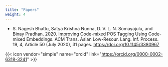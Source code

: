 ```yaml
---
title: "Papers"
weight: 4
---
```

- S. Nagesh Bhattu, Satya Krishna Nunna, D. V. L. N. Somayajulu, and Binay Pradhan. 2020. Improving Code-mixed POS Tagging Using Code-mixed Embeddings. ACM Trans. Asian Low-Resour. Lang. Inf. Process. 19, 4, Article 50 (July 2020), 31 pages. https://doi.org/10.1145/3380967

{{< icon vendor="simple" name="orcid" link="https://orcid.org/0000-0002-6318-3241" >}}